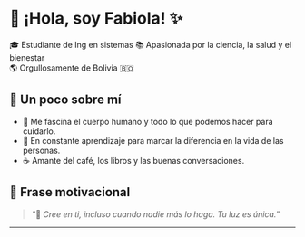 # 🌸 ¡Hola, soy Fabiola! ✨

🎓 Estudiante de Ing en sistemas
📚 Apasionada por la ciencia, la salud y el bienestar  
🌎 Orgullosamente de Bolivia 🇧🇴
## 💖 Un poco sobre mí

- 🔬 Me fascina el cuerpo humano y todo lo que podemos hacer para cuidarlo.
- 🧬 En constante aprendizaje para marcar la diferencia en la vida de las personas.
- ☕ Amante del café, los libros y las buenas conversaciones.

## 🌟 Frase motivacional

> “🌻 *Cree en ti, incluso cuando nadie más lo haga. Tu luz es única.*”

---
